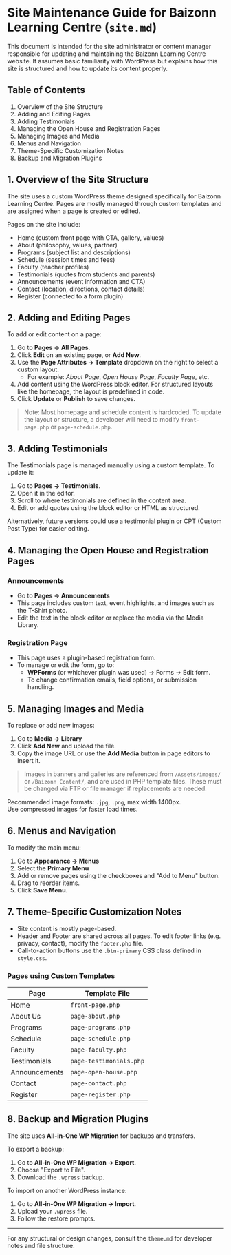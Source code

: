 # Site Maintenance Guide for Baizonn Learning Centre (`site.md`)

This document is intended for the site administrator or content manager responsible for updating and maintaining the Baizonn Learning Centre website. It assumes basic familiarity with WordPress but explains how this site is structured and how to update its content properly.

## Table of Contents

1. Overview of the Site Structure
2. Adding and Editing Pages
3. Adding Testimonials
4. Managing the Open House and Registration Pages
5. Managing Images and Media
6. Menus and Navigation
7. Theme-Specific Customization Notes
8. Backup and Migration Plugins

## 1. Overview of the Site Structure

The site uses a custom WordPress theme designed specifically for Baizonn Learning Centre. Pages are mostly managed through custom templates and are assigned when a page is created or edited.

Pages on the site include:
- Home (custom front page with CTA, gallery, values)
- About (philosophy, values, partner)
- Programs (subject list and descriptions)
- Schedule (session times and fees)
- Faculty (teacher profiles)
- Testimonials (quotes from students and parents)
- Announcements (event information and CTA)
- Contact (location, directions, contact details)
- Register (connected to a form plugin)

## 2. Adding and Editing Pages

To add or edit content on a page:

1. Go to **Pages → All Pages**.
2. Click **Edit** on an existing page, or **Add New**.
3. Use the **Page Attributes → Template** dropdown on the right to select a custom layout.
   - For example: *About Page*, *Open House Page*, *Faculty Page*, etc.
4. Add content using the WordPress block editor. For structured layouts like the homepage, the layout is predefined in code.
5. Click **Update** or **Publish** to save changes.

> Note: Most homepage and schedule content is hardcoded. To update the layout or structure, a developer will need to modify `front-page.php` or `page-schedule.php`.

## 3. Adding Testimonials

The Testimonials page is managed manually using a custom template. To update it:

1. Go to **Pages → Testimonials**.
2. Open it in the editor.
3. Scroll to where testimonials are defined in the content area.
4. Edit or add quotes using the block editor or HTML as structured.

Alternatively, future versions could use a testimonial plugin or CPT (Custom Post Type) for easier editing.

## 4. Managing the Open House and Registration Pages

### Announcements

- Go to **Pages → Announcements**
- This page includes custom text, event highlights, and images such as the T-Shirt photo.
- Edit the text in the block editor or replace the media via the Media Library.

### Registration Page

- This page uses a plugin-based registration form.
- To manage or edit the form, go to:
  - **WPForms** (or whichever plugin was used) → Forms → Edit form.
  - To change confirmation emails, field options, or submission handling.

## 5. Managing Images and Media

To replace or add new images:

1. Go to **Media → Library**
2. Click **Add New** and upload the file.
3. Copy the image URL or use the **Add Media** button in page editors to insert it.

> Images in banners and galleries are referenced from `/Assets/images/` or `/Baizonn Content/`, and are used in PHP template files. These must be changed via FTP or file manager if replacements are needed.

Recommended image formats: `.jpg`, `.png`, max width 1400px.  
Use compressed images for faster load times.

## 6. Menus and Navigation

To modify the main menu:

1. Go to **Appearance → Menus**
2. Select the **Primary Menu**
3. Add or remove pages using the checkboxes and "Add to Menu" button.
4. Drag to reorder items.
5. Click **Save Menu**.

## 7. Theme-Specific Customization Notes

- Site content is mostly page-based.
- Header and Footer are shared across all pages. To edit footer links (e.g. privacy, contact), modify the `footer.php` file.
- Call-to-action buttons use the `.btn-primary` CSS class defined in `style.css`.

### Pages using Custom Templates

| Page         | Template File        |
|--------------|----------------------|
| Home         | `front-page.php`     |
| About Us     | `page-about.php`     |
| Programs     | `page-programs.php`  |
| Schedule     | `page-schedule.php`  |
| Faculty      | `page-faculty.php`   |
| Testimonials | `page-testimonials.php` |
| Announcements| `page-open-house.php`|
| Contact      | `page-contact.php`   |
| Register     | `page-register.php`  |

## 8. Backup and Migration Plugins

The site uses **All-in-One WP Migration** for backups and transfers.

To export a backup:

1. Go to **All-in-One WP Migration → Export**.
2. Choose "Export to File".
3. Download the `.wpress` backup.

To import on another WordPress instance:

1. Go to **All-in-One WP Migration → Import**.
2. Upload your `.wpress` file.
3. Follow the restore prompts.

---

For any structural or design changes, consult the `theme.md` for developer notes and file structure.